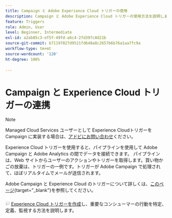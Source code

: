 ```yaml
---
title: Campaign と Adobe Experience Cloud トリガーの使用
description: Campaign と Adobe Experience Cloud トリガーの使用方法を説明します
feature: Triggers
role: Admin, User
level: Beginner, Intermediate
exl-id: a2ab85c3-ef5f-49fd-a6c4-2fd397c8d21b
source-git-commit: b71197027d9521fd648a0c2657b6b76a1aa7fc9a
workflow-type: tm+mt
source-wordcount: '120'
ht-degree: 100%

---
```


# Campaign と Experience Cloud トリガーの連携

>[!NOTE]
>
> Managed Cloud Services ユーザーとして Experience Cloudトリガーを Campaign に実装する場合は、[アドビにお問い合わせ](../start/campaign-faq.md#support)ください。

Experience Cloud トリガーを使用すると、パイプラインを使用して Adobe Campaign と Adobe Analytics の間でデータを接続できます。 パイプラインは、Web サイトからユーザーのアクションやトリガーを取得します。買い物かごの放棄は、トリガーの一例です。トリガーが Adobe Campaign で処理されて、ほぼリアルタイムでメールが送信されます。

Adobe Campaign と Experience Cloud のトリガーについて詳しくは、[このページ](https://experienceleague.adobe.com/docs/campaign-classic/using/integrating-with-adobe-experience-cloud/experience-triggers/about-triggers.html?lang=ja){target="_blank"}を参照してください。

![](../assets/do-not-localize/speech.png) [Experience Cloud トリガーを作成](https://experienceleague.adobe.com/docs/experience-cloud/triggers/create.html?lang=ja)し、重要なコンシューマーの行動を特定、定義、監視する方法を説明します。

